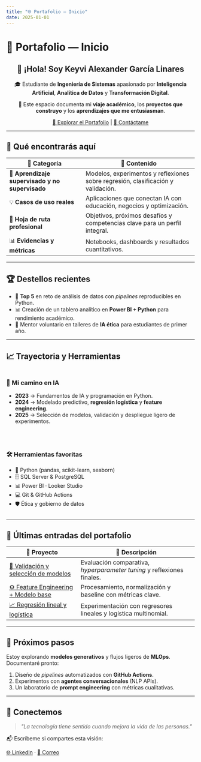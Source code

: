 ```yaml
---
title: "🌐 Portafolio — Inicio"
date: 2025-01-01
---
```


# 🌟 Portafolio — Inicio

<div align="center">

## 👋 ¡Hola! Soy **Keyvi Alexander García Linares**  
🎓 Estudiante de **Ingeniería de Sistemas** apasionado por **Inteligencia Artificial**, **Analítica de Datos** y **Transformación Digital**.

📌 Este espacio documenta mi **viaje académico**, los **proyectos que construyo** y los **aprendizajes que me entusiasman**.

[🚀 Explorar el Portafolio](portfolio/index.md) | [📩 Contáctame](acerca.md#contacto)

</div>

---

## 📌 Qué encontrarás aquí

| 📂 Categoría | 📖 Contenido |
|--------------|-------------|
| 🧠 **Aprendizaje supervisado y no supervisado** | Modelos, experimentos y reflexiones sobre regresión, clasificación y validación. |
| 💡 **Casos de uso reales** | Aplicaciones que conectan IA con educación, negocios y optimización. |
| 🧭 **Hoja de ruta profesional** | Objetivos, próximos desafíos y competencias clave para un perfil integral. |
| 📊 **Evidencias y métricas** | Notebooks, dashboards y resultados cuantitativos. |

---

## 🏆 Destellos recientes

- 🥇 **Top 5** en reto de análisis de datos con *pipelines* reproducibles en Python.  
- 📊 Creación de un tablero analítico en **Power BI + Python** para rendimiento académico.  
- 🤝 Mentor voluntario en talleres de **IA ética** para estudiantes de primer año.  

---

## 📈 Trayectoria y Herramientas

<div style="display: flex; gap: 2rem; flex-wrap: wrap;">

<div style="flex:1; min-width: 250px;">

### 📅 Mi camino en IA
- **2023** → Fundamentos de IA y programación en Python.  
- **2024** → Modelado predictivo, **regresión logística** y **feature engineering**.  
- **2025** → Selección de modelos, validación y despliegue ligero de experimentos.  

</div>

<div style="flex:1; min-width: 250px;">

### 🛠️ Herramientas favoritas
- 🐍 Python (pandas, scikit-learn, seaborn)  
- 🗄️ SQL Server & PostgreSQL  
- 📊 Power BI · Looker Studio  
- 💻 Git & GitHub Actions  
- 🛡️ Ética y gobierno de datos  

</div>

</div>

---

## 📝 Últimas entradas del portafolio

| 🔗 Proyecto | 📌 Descripción |
|-------------|----------------|
| [📓 Validación y selección de modelos](portfolio/03-Validacion-Seleccion-deModelos.md) | Evaluación comparativa, *hyperparameter tuning* y reflexiones finales. |
| [⚙️ Feature Engineering + Modelo base](portfolio/02-Feature-Engineering.md) | Procesamiento, normalización y baseline con métricas clave. |
| [📈 Regresión lineal y logística](portfolio/02-Regresion-Lineal-Logistica.md) | Experimentación con regresores lineales y logística multinomial. |

---

## 🚀 Próximos pasos

Estoy explorando **modelos generativos** y flujos ligeros de **MLOps**. Documentaré pronto:

1. Diseño de *pipelines* automatizados con **GitHub Actions**.  
2. Experimentos con **agentes conversacionales** (NLP APIs).  
3. Un laboratorio de **prompt engineering** con métricas cualitativas.  

---

## 🤝 Conectemos

> _"La tecnología tiene sentido cuando mejora la vida de las personas."_

📬 Escríbeme si compartes esta visión:  

[🌐 LinkedIn](https://www.linkedin.com/in/keyvigarcia/) · [📧 Correo](mailto:keyvi.garcia@correo.ucu.edu.pe)  
